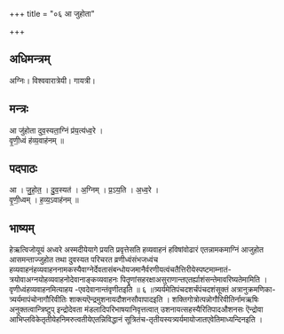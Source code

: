 +++
title = "०६ आ जुहोता"

+++
## अधिमन्त्रम्
अग्निः। विश्ववारात्रेयी। गायत्री।

## मन्त्रः
आ जु॑होता दुव॒स्यता॒ग्निं प्र॑य॒त्य॑ध्व॒रे ।  
वृ॒णी॒ध्वं ह॑व्य॒वाह॑नम् ॥

## पदपाठः
आ । जु॒हो॒त॒ । दु॒व॒स्यत॑ । अ॒ग्निम् । प्र॒ऽय॒ति । अ॒ध्व॒रे ।  
वृ॒णी॒ध्वम् । ह॒व्य॒ऽवाह॑नम् ॥

## भाष्यम्
हेऋत्विजोयूयं अध्वरे अस्मदीयेयागे प्रयति प्रवृत्तेसति हव्यवाहनं हविषांवोढारं एतन्नामकमाग्निं आजुहोत आसमन्ताज्जुहोत तथा दुवस्यत परिचरत व्रणीध्वंसंभजध्वंच हव्यवाहनंहव्यवाहननामकस्यैवाग्नेर्देवतासंबन्धोयजमानैर्वरणीयत्वंचतैत्तिरीयेस्पष्टमाम्नातं-त्रयोवाअग्नयोहव्यवाहनोदेवानाङ्कव्यवाहनः पितॄणांसहरक्षाअसुराणान्तएतर्ह्याशंसन्तेमावरिष्यतेमामिति । वृणीध्वंहव्यवाहनमित्याहय -एवदेवानान्तंवृणीतइति ॥ ६ ॥त्र्यर्यमेतिपंचदशर्चंपंचदशंसूक्तं अत्रानुक्रमणिका-त्र्यर्यमापंचोनागौरिवीतिः शाक्त्यऎन्द्रमुशनायदौशनसौवापादइति । शक्तिगोत्रोत्पन्नोगौरिवीतिर्नामऋषिः अनुक्तत्वान्त्रिष्टुप् इन्द्रोदेवता मंडलादिपरिभाषयानिवृत्तत्वात् उशनायत्सहस्यैरितिपादऔशनसः ऎन्द्रोवा आभिप्लविकेतृतीयेहनिमरुत्वतीयेएतन्निविद्धानं सूत्रितंच-तृतीयस्यत्र्यर्यमायोजातएवेतिमाध्यन्दिनइति ।